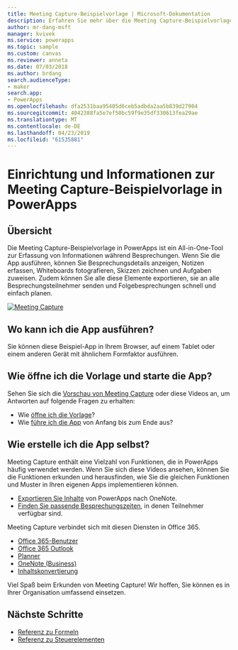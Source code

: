 ```yaml
---
title: Meeting Capture-Beispielvorlage | Microsoft-Dokumentation
description: Erfahren Sie mehr über die Meeting Capture-Beispielvorlage in PowerApps mit Informationen zum Setup, einer Übersicht und umfassenden Einblicken in die Erstellung der App.
author: mr-dang-msft
manager: kvivek
ms.service: powerapps
ms.topic: sample
ms.custom: canvas
ms.reviewer: anneta
ms.date: 07/03/2018
ms.author: brdang
search.audienceType:
- maker
search.app:
- PowerApps
ms.openlocfilehash: dfa2531baa95405d6ceb5adbda2aa5b839d27904
ms.sourcegitcommit: 4042388fa5e7ef50bc59f9e35df330613fea29ae
ms.translationtype: MT
ms.contentlocale: de-DE
ms.lasthandoff: 04/23/2019
ms.locfileid: "61535881"
---
```

# <a name="set-up-and-learn-about-the-meeting-capture-sample-template-in-powerapps"></a>Einrichtung und Informationen zur Meeting Capture-Beispielvorlage in PowerApps

## <a name="overview"></a>Übersicht

 Die Meeting Capture-Beispielvorlage in PowerApps ist ein All-in-One-Tool zur Erfassung von Informationen während Besprechungen. Wenn Sie die App ausführen, können Sie Besprechungsdetails anzeigen, Notizen erfassen, Whiteboards fotografieren, Skizzen zeichnen und Aufgaben zuweisen. Zudem können Sie alle diese Elemente exportieren, sie an alle Besprechungsteilnehmer senden und Folgebesprechungen schnell und einfach planen.

[![Meeting Capture](media/sample-meeting-capture/MeetingCapture.png)](https://aka.ms/previewmeetingcapture)

## <a name="where-can-i-run-the-app"></a>Wo kann ich die App ausführen?

Sie können diese Beispiel-App in Ihrem Browser, auf einem Tablet oder einem anderen Gerät mit ähnlichem Formfaktor ausführen.

## <a name="how-do-i-open-the-template-and-run-the-app"></a>Wie öffne ich die Vorlage und starte die App?

Sehen Sie sich die [Vorschau von Meeting Capture](https://aka.ms/previewmeetingcapture) oder diese Videos an, um Antworten auf folgende Fragen zu erhalten:

- Wie [öffne ich die Vorlage](https://www.youtube.com/watch?v=MTsbjln1AcA&index=1&list=PL8IYfXypsj2B5FizD0ZVVuzf49vr8yXFU)?
- Wie [führe ich die App](https://youtu.be/mGyxyJL4gJk) von Anfang bis zum Ende aus?

## <a name="how-do-i-build-the-app-myself"></a>Wie erstelle ich die App selbst?

Meeting Capture enthält eine Vielzahl von Funktionen, die in PowerApps häufig verwendet werden. Wenn Sie sich diese Videos ansehen, können Sie die Funktionen erkunden und herausfinden, wie Sie die gleichen Funktionen und Muster in Ihren eigenen Apps implementieren können.

- [Exportieren Sie Inhalte](https://youtu.be/D6kmeM0UFH0) von PowerApps nach OneNote.
- [Finden Sie passende Besprechungszeiten](https://youtu.be/gSD8m6d_Gv0), in denen Teilnehmer verfügbar sind.

Meeting Capture verbindet sich mit diesen Diensten in Office 365.

- [Office 365-Benutzer](https://docs.microsoft.com/connectors/office365users/)
- [Office 365 Outlook](https://docs.microsoft.com/connectors/office365/)
- [Planner](https://docs.microsoft.com/connectors/planner/)
- [OneNote (Business)](https://docs.microsoft.com/connectors/onenote/)
- [Inhaltskonvertierung](https://docs.microsoft.com/connectors/conversionservice/)

Viel Spaß beim Erkunden von Meeting Capture! Wir hoffen, Sie können es in Ihrer Organisation umfassend einsetzen.

## <a name="next-steps"></a>Nächste Schritte
- [Referenz zu Formeln](https://docs.microsoft.com/powerapps/maker/canvas-apps/formula-reference)
- [Referenz zu Steuerelementen](https://docs.microsoft.com/powerapps/maker/canvas-apps/reference-properties)
 
